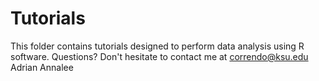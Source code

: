 # Tutorials
This folder contains tutorials designed to perform data analysis using R software.
Questions? Don't hesitate to contact me at correndo@ksu.edu
Adrian
Annalee
